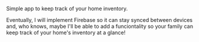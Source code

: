 Simple app to keep track of your home inventory.

Eventually, I will implement Firebase so it can stay synced between devices and, who knows, maybe I'll be able to add a funciontality so your family can keep track of your home's inventory at a glance!
